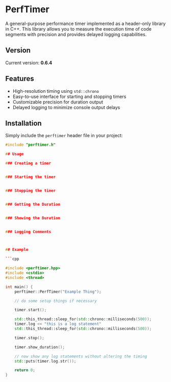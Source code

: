 # PerfTimer

A general-purpose performance timer implemented as a header-only library in C++. This library allows you to measure the execution time of code segments with precision and provides delayed logging capabilities.

## Version

Current version: **0.6.4**

## Features

- High-resolution timing using `std::chrono`
- Easy-to-use interface for starting and stopping timers
- Customizable precision for duration output
- Delayed logging to minimize console output delays

## Installation

Simply include the `perftimer` header file in your project:

```cpp
#include "perftimer.h"

## Usage

### Creating a timer


### Starting the timer


### Stopping the timer


### Getting the Duration


### Showing the Duration


### Logging Comments



## Example

```cpp

#include <perftimer.hpp>
#include <cstdio>
#include <thread>

int main() {
    perftimer::PerfTimer("Example Thing");

    // do some setup things if necessary

    timer.start();

    std::this_thread::sleep_for(std::chrono::milliseconds(500));
    timer.log << "this is a log statement"
    std::this_thread::sleep_for(std::chrono::milliseconds(500));

    timer.stop();

    timer.show_duration();

    // now show any log statements without altering the timing
    std::puts(timer.log.str());

    return 0;
}
```


